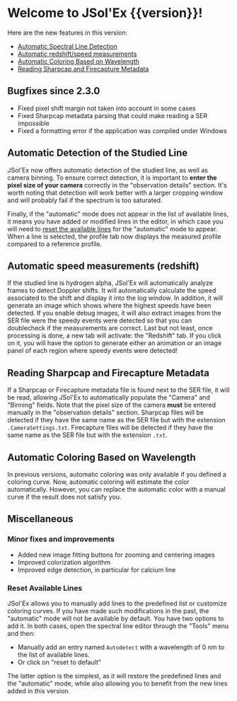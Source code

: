 # Welcome to JSol'Ex {{version}}!

Here are the new features in this version:

- [Automatic Spectral Line Detection](#automatic-detection-of-the-studied-line)
- [Automatic redshift/speed measurements](#automatic-speed-measurements-redshift)
- [Automatic Coloring Based on Wavelength](#automatic-coloring-based-on-wavelength)
- [Reading Sharpcap and Firecapture Metadata](#reading-sharpcap-and-firecapture-metadata)

## Bugfixes since 2.3.0

- Fixed pixel shift margin not taken into account in some cases
- Fixed Sharpcap metadata parsing that could make reading a SER impossible
- Fixed a formatting error if the application was compiled under Windows

## Automatic Detection of the Studied Line

JSol'Ex now offers automatic detection of the studied line, as well as camera binning.
To ensure correct detection, it is important to **enter the pixel size of your camera** correctly in the "observation details" section.
It's worth noting that detection will work better with a larger cropping window and will probably fail if the spectrum is too saturated.

Finally, if the "automatic" mode does not appear in the list of available lines, it means you have added or modified lines in the editor, in which case you will need to [reset the available lines](#reset-available-lines) for the "automatic" mode to appear.
When a line is selected, the profile tab now displays the measured profile compared to a reference profile.

## Automatic speed measurements (redshift)

If the studied line is hydrogen alpha, JSol'Ex will automatically analyze frames to detect Doppler shifts.
It will automatically calculate the speed associated to the shift and display it into the log window.
In addition, it will generate an image which shows where the highest speeds have been detected.
If you enable debug images, it will also extract images from the SER file were the speedy events were detected so that you can doublecheck if the measurements are correct.
Last but not least, once processing is done, a new tab will activate: the "Redshift" tab.
If you click on it, you will have the option to generate either an animation or an image panel of each region where speedy events were detected!

## Reading Sharpcap and Firecapture Metadata

If a Sharpcap or Firecapture metadata file is found next to the SER file, it will be read, allowing JSol'Ex to automatically populate the "Camera" and "Binning" fields.
Note that the pixel size of the camera **must** be entered manually in the "observation details" section.
Sharpcap files will be detected if they have the same name as the SER file but with the extension `.CameraSettings.txt`.
Firecapture files will be detected if they have the same name as the SER file but with the extension `.txt`.

## Automatic Coloring Based on Wavelength

In previous versions, automatic coloring was only available if you defined a coloring curve.
Now, automatic coloring will estimate the color automatically.
However, you can replace the automatic color with a manual curve if the result does not satisfy you.

## Miscellaneous
### Minor fixes and improvements

- Added new image fitting buttons for zooming and centering images
- Improved colorization algorithm
- Improved edge detection, in particular for calcium line

### Reset Available Lines

JSol'Ex allows you to manually add lines to the predefined list or customize coloring curves.
If you have made such modifications in the past, the "automatic" mode will not be available by default.
You have two options to add it. In both cases, open the spectral line editor through the "Tools" menu and then:

- Manually add an entry named `Autodetect` with a wavelength of 0 nm to the list of available lines.
- Or click on "reset to default"

The latter option is the simplest, as it will restore the predefined lines and the "automatic" mode, while also allowing you to benefit from the new lines added in this version.
